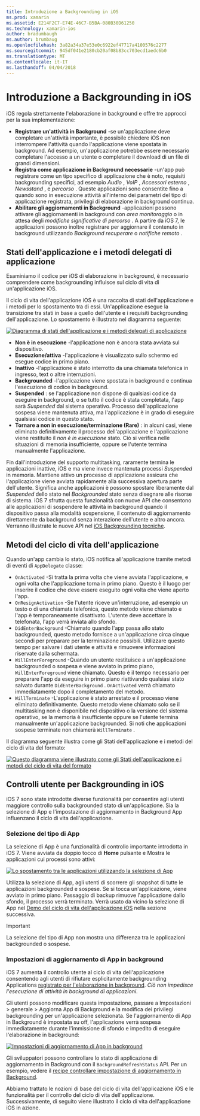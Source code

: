 ```yaml
---
title: Introduzione a Backgrounding in iOS
ms.prod: xamarin
ms.assetid: E214F2C7-E74E-46C7-B5BA-080B30D61250
ms.technology: xamarin-ios
author: bradumbaugh
ms.author: brumbaug
ms.openlocfilehash: 3a82a34a37e53e0c6922ef47717a4100576c2277
ms.sourcegitcommit: 945df041e2180cb20af08b83cc703ecd1aedc6b0
ms.translationtype: MT
ms.contentlocale: it-IT
ms.lasthandoff: 04/04/2018
---
```

# <a name="introduction-to-backgrounding-in-ios"></a>Introduzione a Backgrounding in iOS

iOS regola strettamente l'elaborazione in background e offre tre approcci per la sua implementazione:

-  **Registrare un'attività in Background** -se un'applicazione deve completare un'attività importante, è possibile chiedere iOS non interrompere l'attività quando l'applicazione viene spostata in background. Ad esempio, un'applicazione potrebbe essere necessario completare l'accesso a un utente o completare il download di un file di grandi dimensioni.
-  **Registra come applicazione in Background necessarie** -un'app può registrare come un tipo specifico di applicazione che è noto, requisiti backgrounding specifici, ad esempio *Audio* , *VoIP* ,  *Accessori esterno* , *Newsstand* , e *percorso* . Queste applicazioni sono consentite fino a quando sono in esecuzione attività all'interno dei parametri del tipo di applicazione registrata, privilegi di elaborazione in background continua.
-  **Abilitare gli aggiornamenti in Background** -applicazioni possono attivare gli aggiornamenti in background con *area monitoraggio* o in attesa degli *modifiche significative di percorso* . A partire da iOS 7, le applicazioni possono inoltre registrare per aggiornare il contenuto in background utilizzando *Background recuperare* o *notifiche remoto* .


## <a name="application-states-and-application-delegate-methods"></a>Stati dell'applicazione e i metodi delegati di applicazione

Esaminiamo il codice per iOS di elaborazione in background, è necessario comprendere come backgrounding influisce sul ciclo di vita di un'applicazione iOS.

Il ciclo di vita dell'applicazione iOS è una raccolta di stati dell'applicazione e i metodi per lo spostamento tra di essi. Un'applicazione esegue la transizione tra stati in base a quello dell'utente e i requisiti backgrounding dell'applicazione. Lo spostamento è illustrato nel diagramma seguente:

 [![](introduction-to-backgrounding-in-ios-images/applicationlifecycle-.png "Diagramma di stati dell'applicazione e i metodi delegati di applicazione")](introduction-to-backgrounding-in-ios-images/applicationlifecycle-.png#lightbox)

-  **Non è in esecuzione** -l'applicazione non è ancora stata avviata sul dispositivo.
-  **Esecuzione/attiva** -l'applicazione è visualizzato sullo schermo ed esegue codice in primo piano.
-  **Inattivo** -l'applicazione è stato interrotto da una chiamata telefonica in ingresso, text o altre interruzioni.
-  **Backgrounded** -l'applicazione viene spostata in background e continua l'esecuzione di codice in background.
-  **Suspended** : se l'applicazione non dispone di qualsiasi codice da eseguire in background, o se tutto il codice è stata completata, l'app sarà *Suspended* dal sistema operativo. Processo dell'applicazione sospesa viene mantenuta attiva, ma l'applicazione è in grado di eseguire qualsiasi codice in questo stato.
-  **Tornare a non in esecuzione/terminazione (Rare)** : in alcuni casi, viene eliminato definitivamente il processo dell'applicazione e l'applicazione viene restituito il *non è in esecuzione* stato. Ciò si verifica nelle situazioni di memoria insufficiente, oppure se l'utente termina manualmente l'applicazione.


Fin dall'introduzione del supporto multitasking, raramente termina le applicazioni inattive, iOS e ma viene invece mantenuta processi *Suspended* in memoria. Mantiene attivo un processo di applicazione assicura che l'applicazione viene avviata rapidamente alla successiva apertura parte dell'utente. Significa anche applicazioni è possono spostare liberamente dal *Suspended* dello stato nel *Backgrounded* stato senza disegnare alle risorse di sistema. iOS 7 sfrutta questa funzionalità con nuove API che consentono alle applicazioni di sospendere le attività in background quando il dispositivo passa alla modalità sospensione, il contenuto di aggiornamento direttamente da background senza interazione dell'utente e altro ancora. Verranno illustrate le nuove API nel [iOS Backgrounding tecniche](~/ios/app-fundamentals/backgrounding/ios-backgrounding-techniques/index.md).

## <a name="application-lifecycle-methods"></a>Metodi del ciclo di vita dell'applicazione

Quando un'app cambia lo stato, iOS notifica all'applicazione tramite metodi di eventi di `AppDelegate` classe:

-  `OnActivated` -Si tratta la prima volta che viene avviata l'applicazione, e ogni volta che l'applicazione torna in primo piano. Questo è il luogo per inserire il codice che deve essere eseguito ogni volta che viene aperto l'app.
-  `OnResignActivation` -Se l'utente riceve un'interruzione, ad esempio un testo o di una chiamata telefonica, questo metodo viene chiamato e l'app è temporaneamente disattivato. L'utente deve accettare la telefonata, l'app verrà inviata allo sfondo.
-  `DidEnterBackground` -Chiamato quando l'app passa allo stato backgrounded, questo metodo fornisce a un'applicazione circa cinque secondi per preparare per la terminazione possibili. Utilizzare questo tempo per salvare i dati utente e attività e rimuovere informazioni riservate dalla schermata.
-  `WillEnterForeground` -Quando un utente restituisce a un'applicazione backgrounded o sospesa e viene avviato in primo piano, `WillEnterForeground` viene chiamato. Questo è il tempo necessario per preparare l'app da eseguire in primo piano riattivando qualsiasi stato salvato durante `DidEnterBackground` .  `OnActivated` verrà chiamato immediatamente dopo il completamento del metodo.
-  `WillTerminate` -L'applicazione è stato arrestato e il processo viene eliminato definitivamente. Questo metodo viene chiamato solo se il multitasking non è disponibile nel dispositivo o la versione del sistema operativo, se la memoria è insufficiente oppure se l'utente termina manualmente un'applicazione backgrounded. Si noti che applicazioni sospese terminate non chiamerà `WillTerminate` .


Il diagramma seguente illustra come gli Stati dell'applicazione e i metodi del ciclo di vita del formato:

 [![](introduction-to-backgrounding-in-ios-images/image2.png "Questo diagramma viene illustrato come gli Stati dell'applicazione e i metodi del ciclo di vita del formato")](introduction-to-backgrounding-in-ios-images/image2.png#lightbox)

## <a name="user-controls-for-backgrounding-in-ios"></a>Controlli utente per Backgrounding in iOS

iOS 7 sono state introdotte diverse funzionalità per consentire agli utenti maggiore controllo sulla backgrounded stato di un'applicazione. Sia la selezione di App e l'impostazione di aggiornamento in Background App influenzano il ciclo di vita dell'applicazione.

### <a name="app-switcher"></a>Selezione del tipo di App

La selezione di App è una funzionalità di controllo importante introdotta in iOS 7. Viene avviata da doppio tocco di **Home** pulsante e Mostra le applicazioni cui processi sono attivi:

 [![](introduction-to-backgrounding-in-ios-images/app-switcher-.png "Lo spostamento tra le applicazioni utilizzando la selezione di App")](introduction-to-backgrounding-in-ios-images/app-switcher-.png#lightbox)

Utilizza la selezione di App, agli utenti di scorrere gli snapshot di tutte le applicazioni backgrounded e sospese. Se si tocca un'applicazione, viene avviato in primo piano. Passaggio di backup rimuove l'applicazione dallo sfondo, il processo verrà terminato. Verrà usato da vicino la selezione di App nel [Demo del ciclo di vita dell'applicazione iOS](~/ios/app-fundamentals/backgrounding/application-lifecycle-demo.md) nella sezione successiva.

> [!IMPORTANT]
> La selezione del tipo di App non mostra una differenza tra le applicazioni backgrounded o sospese.



### <a name="background-app-refresh-settings"></a>Impostazioni di aggiornamento di App in background

iOS 7 aumenta il controllo utente al ciclo di vita dell'applicazione consentendo agli utenti di rifiutare esplicitamente backgrounding Applications [registrato per l'elaborazione in background](~/ios/app-fundamentals/backgrounding/ios-backgrounding-techniques/registering-applications-to-run-in-background.md). *Ciò non impedisce l'esecuzione di attività in background di applicazioni*.

Gli utenti possono modificare questa impostazione, passare a <span class="uiitem">Impostazioni > generale > Aggiorna App di Background</span> e la modifica dei privilegi backgrounding per un'applicazione selezionata. Se l'aggiornamento di App in Background è impostata su off, l'applicazione verrà sospesa immediatamente durante l'immissione di sfondo e impedito di eseguire l'elaborazione in background:

 [![](introduction-to-backgrounding-in-ios-images/settings-.png "Impostazioni di aggiornamento di App in background")](introduction-to-backgrounding-in-ios-images/settings-.png#lightbox)

Gli sviluppatori possono controllare lo stato di applicazione di aggiornamento in Background con il `BackgroundRefreshStatus` API. Per un esempio, vedere il [recipe controllare impostazione di aggiornamento in Background](https://developer.xamarin.com/recipes/ios/multitasking/check_background_refresh_setting/).

Abbiamo trattato le nozioni di base del ciclo di vita dell'applicazione iOS e le funzionalità per il controllo del ciclo di vita dell'applicazione. Successivamente, di seguito viene illustrato il ciclo di vita dell'applicazione iOS in azione.

